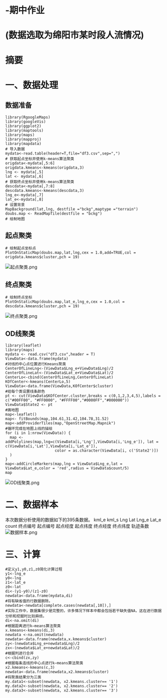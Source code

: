 -期中作业
=========
# (数据选取为绵阳市某时段人流情况)
# 摘要
# 一、数据处理
## 数据准备
```
library(RgoogleMaps)
library(googleVis)
library(ggplot2)
library(maptools)
library(maps)
library(mapproj)
library(mapdata)
# 导入数据
mydata<-read.table(header=T,file="df3.csv",sep=",")
# 获取起点坐标并使用k-means算法聚类
origdata<-mydata[,5:6]
origdata.kmeans<-kmeans(origdata,3)
lng <- mydata[,5]
lat <- mydata[,6]
# 获取终点坐标并使用k-means算法聚类
descdata<-mydata[,7:8]
descdata.kmeans<-kmeans(descdata,3)
lng_e<-mydata[,7]
lat_e<-mydata[,8]
# 设置背景
MapBackground(lat,lng, destfile ="bckg",maptype ="terrain")
doubs.map <- ReadMapTile(destfile = "bckg")
# 绘制地图

```
## 起点聚类
```
# 绘制起点坐标点
PlotOnStaticMap(doubs.map,lat,lng,cex = 1.0,add=TRUE,col = origdata.kmeans$cluster,pch = 19)
```
![起点聚类.png](https://github.com/shengunxiansen/Test/raw/master/起点聚类.png)

## 终点聚类
```
# 绘制终点坐标
PlotOnStaticMap(doubs.map,lat_e,lng_e,cex = 1.0,col = descdata.kmeans$cluster,pch = 19)
```
![终点聚类.png](https://github.com/shengunxiansen/Test/raw/master/终点聚类.png)

## OD线聚类
```
library(leaflet)
library(maps)
mydata <- read.csv("df3.csv",header = T)
ViewData<-data.frame(mydata)
#对线的中心点位置进行Kmeans聚类
CenterOfLineLng<-(ViewData$Lng_e+ViewData$Lng)/2
CenterOfLineLat<-(ViewData$Lat_e+ViewData$Lat)/2
CenterLo<-cbind(CenterOfLineLng,CenterOfLineLat)
KOfCenter<-kmeans(CenterLo,5)
ViewData<-data.frame(ViewData,KOfCenter$cluster)
#给每个类设置线条颜色
pt <- cut(ViewData$KOfCenter.cluster,breaks = c(0,1,2,3,4,5),labels = c("#00FF00", "#FF0000", "#FFFF00","#0000FF","#000000"))
ViewData$State2 <- pt
#画地图
map<-leaflet()
map<- fitBounds(map,104.61,31.42,104.78,31.52)
map<-addProviderTiles(map,"OpenStreetMap.Mapnik")
#循环完成在地图上线的描绘
for (i in 1:nrow(ViewData)) {
  map <- addPolylines(map,lng=c(ViewData[i,'Lng'],ViewData[i,'Lng_e']), lat = c(ViewData[i,'Lat'],ViewData[i,'Lat_e']), 
                      color = as.character(ViewData[i, c('State2')])
  )
}
map<-addCircleMarkers(map,lng = ViewData$Lng_e,lat = ViewData$Lat_e,color = 'red',radius = ViewData$count/5)
map
```
![OD线聚类.png](https://github.com/shengunxiansen/SJWJQZZY/raw/patch-2/OD线聚类.png)

# 二、数据样本
本次数据分析使用的数据如下的395条数据。
    kml_e	kml_s	Lng	Lat	Lng_e	Lat_e	count
终点编号	起点编号	起点经度	起点纬度	终点经度	终点纬度	轨迹条数
![数据样本.png](https://github.com/shengunxiansen/Test/raw/master/数据样本.png)

# 三、计算
```
#定义y1,y0,z1,z0简化计算过程
y1<-lng_e
y0<-lng
z1<-lat_e
z0<-lat
di<-(y1-y0)/(z1-z0)
newdata<-data.frame(mydata,di)
#将有缺省值的行数据删除。
newdata<-newdata[complete.cases(newdata[,10]),]
#实际工作中，数据集很少是完整的，许多情况下样本中都会包括若干缺失值NA，这在进行数据分析和挖掘时比较麻烦。
di<-na.omit(di) 
#根据距离进行k—means算法聚类
x.kmeans<-kmeans(di,3)
newdata <-na.omit(newdata)
newdata<-data.frame(newdata,x.kmeans$cluster)
zy<-(newdata$Lng_e+newdata$Lng)/2
zx<-(newdata$Lat_e+newdata$Lat)/2
#根据列进行合并
c<-cbind(zx,zy)
#根据每条连线的中心点进行k—means算法聚类
x2.kmeans<-kmeans(c,3)
newdata<-data.frame(newdata,x2.kmeans$cluster)
#将聚类结果分为三类
my.data1<-subset(newdata, x2.kmeans.cluster== '1')
my.data2<-subset(newdata, x2.kmeans.cluster== '2')
my.data3<-subset(newdata, x2.kmeans.cluster== '3')
```
